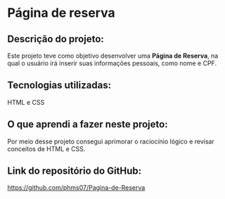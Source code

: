 # Página de reserva

## Descrição do projeto:
Este projeto teve como objetivo desenvolver uma <b>Página de Reserva</b>, na qual o usuário irá inserir suas informações pessoais, como nome e CPF.

## Tecnologias utilizadas:
HTML e CSS

## O que aprendi a fazer neste projeto:
Por meio desse projeto consegui aprimorar o raciocínio lógico e revisar conceitos de HTML e CSS.

## Link do repositório do GitHub:
https://github.com/phms07/Pagina-de-Reserva
